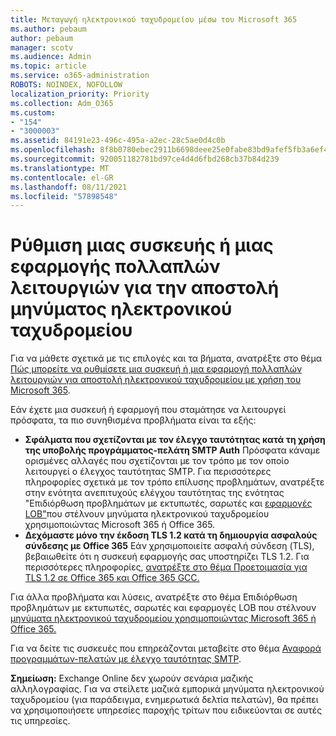 ```yaml
---
title: Μεταγωγή ηλεκτρονικού ταχυδρομείου μέσω του Microsoft 365
ms.author: pebaum
author: pebaum
manager: scotv
ms.audience: Admin
ms.topic: article
ms.service: o365-administration
ROBOTS: NOINDEX, NOFOLLOW
localization_priority: Priority
ms.collection: Adm_O365
ms.custom:
- "154"
- "3000003"
ms.assetid: 84191e23-496c-495a-a2ec-28c5ae0d4c0b
ms.openlocfilehash: 8f8b0780ebec2911b6698deee25e0fabe83bd9afef5fb3a6ef4c51cccd67fc7c
ms.sourcegitcommit: 920051182781bd97ce4d4d6fbd268cb37b84d239
ms.translationtype: MT
ms.contentlocale: el-GR
ms.lasthandoff: 08/11/2021
ms.locfileid: "57898548"
---
```

# <a name="set-up-a-multifunction-device-or-application-to-send-email"></a>Ρύθμιση μιας συσκευής ή μιας εφαρμογής πολλαπλών λειτουργιών για την αποστολή μηνύματος ηλεκτρονικού ταχυδρομείου

Για να μάθετε σχετικά με τις επιλογές και τα βήματα, ανατρέξτε στο θέμα [Πώς μπορείτε να ρυθμίσετε μια συσκευή ή μια εφαρμογή πολλαπλών λειτουργιών για αποστολή ηλεκτρονικού ταχυδρομείου με χρήση του Microsoft 365](https://docs.microsoft.com/Exchange/mail-flow-best-practices/how-to-set-up-a-multifunction-device-or-application-to-send-email-using-microsoft-365-or-office-365).
  
Εάν έχετε μια συσκευή ή εφαρμογή που σταμάτησε να λειτουργεί πρόσφατα, τα πιο συνηθισμένα προβλήματα είναι τα εξής:

- **Σφάλματα που σχετίζονται με τον έλεγχο ταυτότητας κατά τη χρήση της υποβολής προγράμματος-πελάτη SMTP Auth** Πρόσφατα κάναμε ορισμένες αλλαγές που σχετίζονται με τον τρόπο με τον οποίο λειτουργεί ο έλεγχος ταυτότητας SMTP. Για περισσότερες πληροφορίες σχετικά με τον τρόπο επίλυσης προβλημάτων, ανατρέξτε στην ενότητα ανεπιτυχούς ελέγχου ταυτότητας της ενότητας "Επιδιόρθωση προβλημάτων με εκτυπωτές, σαρωτές και [εφαρμογές LOB"](https://docs.microsoft.com/Exchange/mail-flow-best-practices/fix-issues-with-printers-scanners-and-lob-applications-that-send-email-using-off#error-authentication-unsuccessful)που στέλνουν μηνύματα ηλεκτρονικού ταχυδρομείου χρησιμοποιώντας Microsoft 365 ή Office 365.
- **Δεχόμαστε μόνο την έκδοση TLS 1.2 κατά τη δημιουργία ασφαλούς σύνδεσης με Office 365** Εάν χρησιμοποιείτε ασφαλή σύνδεση (TLS), βεβαιωθείτε ότι η συσκευή εφαρμογής σας υποστηρίζει TLS 1.2. Για περισσότερες πληροφορίες, [ανατρέξτε στο θέμα Προετοιμασία για TLS 1.2 σε Office 365 και Office 365 GCC.](https://docs.microsoft.com/microsoft-365/compliance/prepare-tls-1.2-in-office-365)
 
Για άλλα προβλήματα και λύσεις, ανατρέξτε στο θέμα Επιδιόρθωση προβλημάτων με εκτυπωτές, σαρωτές και εφαρμογές LOB που στέλνουν [μηνύματα ηλεκτρονικού ταχυδρομείου χρησιμοποιώντας Microsoft 365 ή Office 365.](https://docs.microsoft.com/Exchange/mail-flow-best-practices/fix-issues-with-printers-scanners-and-lob-applications-that-send-email-using-off)

Για να δείτε τις συσκευές που επηρεάζονται μεταβείτε στο θέμα [Αναφορά προγραμμάτων-πελατών με έλεγχο ταυτότητας SMTP](https://protection.office.com/mailflow/dashboard).

**Σημείωση:** Exchange Online δεν χωρούν σενάρια μαζικής αλληλογραφίας. Για να στείλετε μαζικά εμπορικά μηνύματα ηλεκτρονικού ταχυδρομείου (για παράδειγμα, ενημερωτικά δελτία πελατών), θα πρέπει να χρησιμοποιήσετε υπηρεσίες παροχής τρίτων που ειδικεύονται σε αυτές τις υπηρεσίες.
